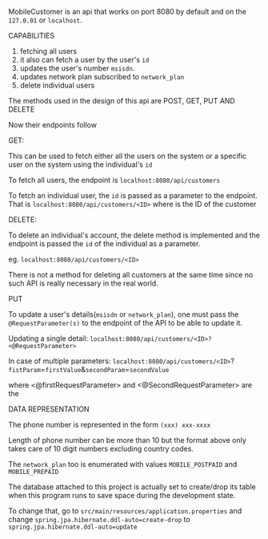 MobileCustomer is an api that works on port 8080 by default and on the `127.0.01` or `localhost`.


CAPABILITIES
1. fetching all users
2. it also can fetch a user by the user's `id`
3. updates the user's number `msisdn`.
4. updates network plan subscribed to `network_plan`
5. delete individual users



The methods used in the design of this api are
POST, GET, PUT AND DELETE

Now their endpoints follow



GET: 

This can be used to fetch either all the users on the system or a specific user on the system using the individual's `id`
    
To fetch all users, the endpoint is `localhost:8080/api/customers`
    
To fetch an individual user, the `id` is passed as a parameter to the endpoint.
That is `localhost:8080/api/customers/<ID>` where <ID> is the ID of the customer


    
DELETE:

To delete an individual's account, the delete method is implemented and the endpoint is passed the 
`id` of the individual as a parameter.

eg.    `localhost:8080/api/customers/<ID>`

There is not a method for deleting all customers at the same time since no such API is really necessary in the 
real world.


    
PUT

To update a user's details(`msisdn` or `network_plan`), one must pass the `@RequestParameter(s)` to the endpoint of the API
to be able to update it.

Updating a single detail: `localhost:8080/api/customers/<ID>?<@RequestParameter>`

In case of multiple parameters: `localhost:8080/api/customers/<ID>`?`fistParam`=`firstValue`&`secondParam`=`secondValue`

where <@firstRequestParameter> and <@SecondRequestParameter> are the 


    
    
DATA REPRESENTATION

The phone number is represented in the form `(xxx) xxx-xxxx`

Length of phone number can be more than 10 but the format above only takes care of 10 digit numbers excluding country codes.

The `network_plan` too is enumerated with values `MOBILE_POSTPAID` and `MOBILE_PREPAID`



The database attached to this project is actually set to create/drop its table when this program runs to save space during the development state.

To change that, go to `src/main/resources/application.properties` and change `spring.jpa.hibernate.ddl-auto=create-drop` to `spring.jpa.hibernate.ddl-auto=update`
